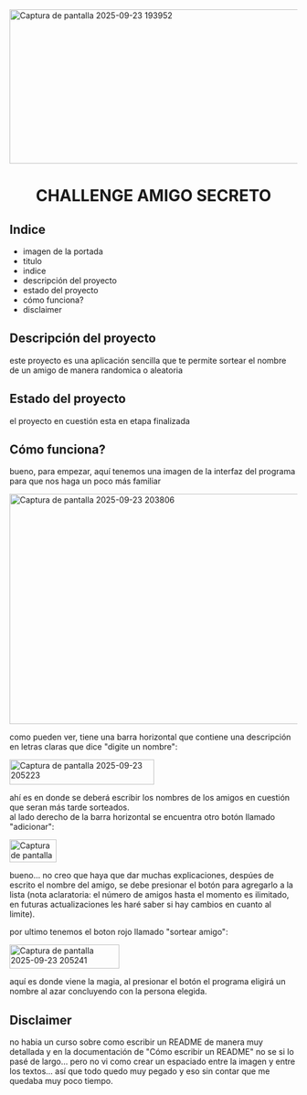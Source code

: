 <img width="914" height="270" alt="Captura de pantalla 2025-09-23 193952" src="https://github.com/user-attachments/assets/daedf071-f40d-4c5e-8887-9bc566ead0b2" />
<h1 align="center"> CHALLENGE AMIGO SECRETO </h1>


## Indice


* imagen de la portada
* titulo
* indice
* descripción del proyecto
* estado del proyecto
* cómo funciona?
* disclaimer


## Descripción del proyecto


<p> este proyecto es una aplicación sencilla que te permite sortear el nombre de un amigo de manera randomica o aleatoria </p>


## Estado del proyecto


<p> el proyecto en cuestión esta en etapa finalizada </p>


## Cómo funciona?


<p> bueno, para empezar, aquí tenemos una imagen de la interfaz del programa para que nos haga un poco más familiar </p>  


<img width="803" height="403" alt="Captura de pantalla 2025-09-23 203806" src="https://github.com/user-attachments/assets/4a45a552-8316-4a30-97da-83a008f2f72e" />


<p>como pueden ver, tiene una barra horizontal que contiene una descripción en letras claras que dice "digite un nombre":</p> 

<img width="253" height="44" alt="Captura de pantalla 2025-09-23 205223" src="https://github.com/user-attachments/assets/eccbfeec-1f01-44e5-b7a9-45b44e86f007" />


<p>ahí es en donde se deberá escribir los nombres de los amigos en cuestión que seran más tarde sorteados.<br> al lado derecho de la barra horizontal se encuentra otro botón llamado "adicionar": </p> 

<img width="82" height="40" alt="Captura de pantalla 2025-09-23 205233" src="https://github.com/user-attachments/assets/5f80cb13-7bcf-4100-ab20-dd551beb8fe9" />

<p>bueno... no creo que haya que dar muchas explicaciones, despúes de escrito el nombre del amigo, se debe presionar el botón para agregarlo a la lista (nota aclaratoria: el número de amigos hasta el momento es ilimitado, en futuras actualizaciones les haré saber si hay cambios en cuanto al limite). </p>

<p> por ultimo tenemos el boton rojo llamado "sortear amigo": </p>

<img width="192" height="42" alt="Captura de pantalla 2025-09-23 205241" src="https://github.com/user-attachments/assets/b177e2b9-e37d-415a-b7e9-ba0ccca4e823" />

<p> aquí es donde viene la magia, al presionar el botón el programa eligirá un nombre al azar concluyendo con la persona elegida. </p>

## Disclaimer

<p> no habia un curso sobre como escribir un README de manera muy detallada y en la documentación de "Cómo escribir un README" no se si lo pasé de largo... pero no vi como crear un espaciado entre la imagen y entre los textos... así que todo quedo muy pegado y eso sin contar que me quedaba muy poco tiempo. </p>

